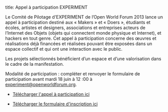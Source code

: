 title: Appel à participation EXPERIMENT

Le Comité de Pilotage d'EXPERIMENT de l’Open World Forum 2013 lance un appel à participation destiné aux « Makers » et « Doers », étudiants et écoles, artistes et designers, associations et entreprises acteurs de l’Internet des Objets (objets qui connectent monde physique et Internet), et hackers en tout genre.  Cet appel à participation concerne des œuvres et réalisations déjà financées et réalisées pouvant être exposées dans un espace collectif et qui ont une interaction avec le public.

Les projets sélectionnés bénéficient d’un espace et d’une valorisation dans le cadre de la manifestation.

Modalité de participation : compléter et renvoyer  le formulaire de participation avant mardi 18 juin à 12 :00 à [experiment@openworldforum.org][4].

- [Télécharger l'appel à participation ici](/static/Documents/AAP_OWF13_experiment_V2-30juin.pdf)

- [Télécharger le formulaire d'inscription ici](/static/Documents/formOWF13AAPExperiment_VF_30juinV2.odt)


 [4]: mailto:experiment%40openworldforum.org
